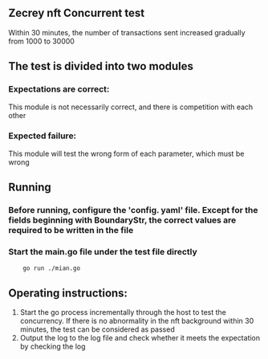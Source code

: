 ## Zecrey nft Concurrent test

Within 30 minutes, the number of transactions sent increased gradually from 1000 to 30000

## The test is divided into two modules

### Expectations are correct:

This module is not necessarily correct, and there is competition with each other

### Expected failure:

This module will test the wrong form of each parameter, which must be wrong

## Running

### Before running, configure the 'config. yaml' file. Except for the fields beginning with BoundaryStr, the correct values are required to be written in the file

### Start the main.go file under the test file directly

```
    go run ./mian.go
```

## Operating instructions:

1. Start the go process incrementally through the host to test the concurrency. If there is no abnormality in the nft
   background within 30 minutes, the test can be considered as passed
2. Output the log to the log file and check whether it meets the expectation by checking the log


